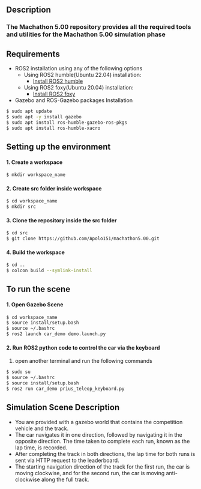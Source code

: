 ## Description
### The Machathon 5.00 repository provides all the required tools and utilities for the Machathon 5.00 simulation phase

## Requirements
* ROS2 installation using any of the following options
  * Using ROS2 humble(Ubuntu 22.04) installation: 
      * [Install ROS2 humble](https://docs.ros.org/en/humble/Installation/Ubuntu-Install-Debians.html)
  * Using ROS2 foxy(Ubuntu 20.04) installation:
      * [Install ROS2 foxy](https://docs.ros.org/en/foxy/Installation/Ubuntu-Install-Debians.html)
* Gazebo and ROS-Gazebo packages Installation
```bash
$ sudo apt update
$ sudo apt -y install gazebo
$ sudo apt install ros-humble-gazebo-ros-pkgs
$ sudo apt install ros-humble-xacro
```
## Setting up the environment
#### 1. Create a workspace
 ```bash
$ mkdir workspace_name
```
#### 2. Create src folder inside workspace
 ```bash
$ cd workspace_name
$ mkdir src
```
#### 3. Clone the repository inside the src folder
 ```bash
$ cd src
$ git clone https://github.com/Apolo151/machathon5.00.git
```
#### 4. Build the workspace
```bash
$ cd ..
$ colcon build --symlink-install
```
## To run the scene 
#### 1. Open Gazebo Scene
```bash
$ cd workspace_name
$ source install/setup.bash
$ source ~/.bashrc
$ ros2 launch car_demo demo.launch.py
```
#### 2. Run ROS2 python code to control the car via the keyboard
1. open another terminal and run the following commands
 ```bash
$ sudo su
$ source ~/.bashrc
$ source install/setup.bash
$ ros2 run car_demo prius_teleop_keyboard.py
```
## Simulation Scene Description
* You are provided with a gazebo world that contains the competition vehicle and the track.
* The car navigates it in one direction, followed by navigating it in the opposite direction. The time taken to complete each run, known as the lap time, is recorded.
* After completing the track in both directions, the lap time for both runs is sent via HTTP request to the leaderboard.
* The starting navigation direction of the track for the first run, the car is moving clockwise, and for the second run, the car is moving anti-clockwise along the full track.
